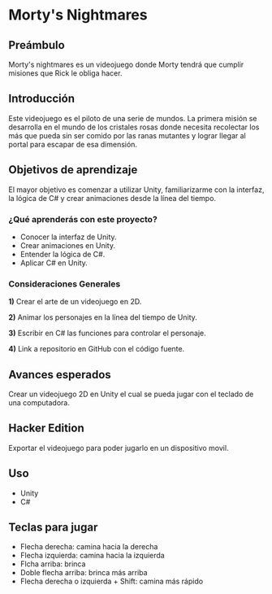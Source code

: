 # **Morty's Nightmares**

## **Preámbulo**
Morty's nightmares es un videojuego donde Morty tendrá que cumplir misiones que Rick le obliga hacer. 

## **Introducción**
Este videojuego es el piloto de una serie de mundos. La primera misión se desarrolla en el mundo de los cristales rosas donde necesita recolectar los más que pueda sin ser comido por las ranas mutantes y lograr llegar al portal para escapar de esa dimensión.

## **Objetivos de aprendizaje**
El mayor objetivo es comenzar a utilizar Unity, familiarizarme con la interfaz, la lógica de C# y crear animaciones desde la línea del tiempo.  

### **¿Qué aprenderás con este proyecto?** 
* Conocer la interfaz de Unity.
* Crear animaciones en Unity.
* Entender la lógica de C#.
* Aplicar C# en Unity.

### **Consideraciones Generales**
**1)** Crear el arte de un videojuego en 2D.

**2)** Animar los personajes en la línea del tiempo de Unity.

**3)** Escribir en C# las funciones para controlar el personaje.

**4)** Link a repositorio en GitHub con el código fuente.

## **Avances esperados**
Crear un videojuego 2D en Unity el cual se pueda jugar con el teclado de una computadora.

## **Hacker Edition**
Exportar el videojuego para poder jugarlo en un dispositivo movil.

## **Uso**

* Unity
* C#

## **Teclas para jugar**

* Flecha derecha: camina hacia la derecha
* Flecha izquierda: camina hacia la izquierda
* Flcha arriba: brinca
* Doble flecha arriba: brinca más arriba
* Flecha derecha o izquierda + Shift: camina más rápido